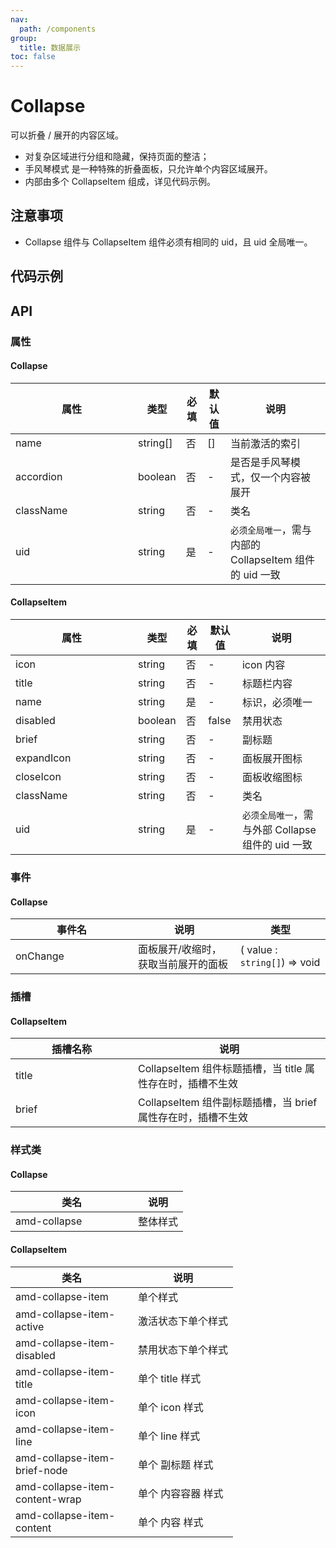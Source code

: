 ```yaml
---
nav:
  path: /components
group:
  title: 数据展示
toc: false
---
```


# Collapse

可以折叠 / 展开的内容区域。

- 对复杂区域进行分组和隐藏，保持页面的整洁；
- 手风琴模式 是一种特殊的折叠面板，只允许单个内容区域展开。
- 内部由多个 CollapseItem 组成，详见代码示例。

## 注意事项

- Collapse 组件与 CollapseItem 组件必须有相同的 uid，且 uid 全局唯一。

## 代码示例

<code src='../../demo/pages/Collapse'></code>

## API

### 属性

#### Collapse
| 属性 | 类型 | 必填 | 默认值 | 说明 |
| -----|-----|-----|-----|----- |
| name | string[] | 否 | [] | 当前激活的索引 |
| accordion | boolean | 否 | - | 是否是手风琴模式，仅一个内容被展开 |
| className | string | 否 | - | 类名 |
| uid | string | 是 | - | `必须全局唯一`，需与内部的 CollapseItem 组件的 uid 一致 |

#### CollapseItem
| 属性 | 类型 | 必填 | 默认值 | 说明 |
| -----|-----|-----|-----|----- |
| icon | string | 否 | - | icon 内容 |
| title | string | 否 | - | 标题栏内容 |
| name | string | 是 | - | 标识，必须唯一 |
| disabled | boolean | 否 | false | 禁用状态 |
| brief | string | 否 | - | 副标题 |
| expandIcon | string | 否 | - | 面板展开图标 |
| closeIcon | string | 否 | - | 面板收缩图标 |
| className | string | 否 | - | 类名 |
| uid | string | 是 | - | `必须全局唯一`，需与外部 Collapse 组件的 uid 一致  |

### 事件
#### Collapse
| 事件名 | 说明 | 类型 |
| -----|-----|-----|
| onChange | 面板展开/收缩时，获取当前展开的面板 | ( value : `string[]`) => void |

### 插槽
#### CollapseItem
| 插槽名称 | 说明 |
| -----|-----|
| title | CollapseItem 组件标题插槽，当 title 属性存在时，插槽不生效 |
| brief | CollapseItem 组件副标题插槽，当 brief 属性存在时，插槽不生效 |

### 样式类
#### Collapse
| 类名 | 说明 |
| -----|-----|
| amd-collapse | 整体样式 |

#### CollapseItem
| 类名 | 说明 |
| -----|-----|
| amd-collapse-item | 单个样式 |
| amd-collapse-item-active | 激活状态下单个样式 |
| amd-collapse-item-disabled | 禁用状态下单个样式 |
| amd-collapse-item-title | 单个 title 样式 |
| amd-collapse-item-icon | 单个 icon 样式 |
| amd-collapse-item-line | 单个 line 样式 |
| amd-collapse-item-brief-node | 单个 副标题 样式 |
| amd-collapse-item-content-wrap | 单个 内容容器 样式 |
| amd-collapse-item-content | 单个 内容 样式 |

<style> 
table th:first-of-type { width: 180px; } 
.__dumi-default-layout-content article table:first-of-type th:nth-of-type(2)  {
    width: 140px
} 
.__dumi-default-layout-content article table:first-of-type th:nth-of-type(3)  {
    width: 30px
} 
.__dumi-default-layout-content article table:first-of-type th:nth-of-type(4)  {
    width: 50px
} 
.__dumi-default-layout-content article table:nth-of-type(2) th:nth-of-type(2)  {
    width: 140px
} 
.__dumi-default-layout-content article table:nth-of-type(2) th:nth-of-type(3)  {
    width: 30px
} 
.__dumi-default-layout-content article table:nth-of-type(2) th:nth-of-type(4)  {
    width: 50px
} 
</style> 